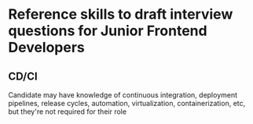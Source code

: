 # Reference skills to draft interview questions for Junior Frontend Developers

## CD/CI

Candidate may have knowledge of continuous integration, deployment pipelines, release cycles, automation, virtualization, containerization, etc, but they're not required for their role
